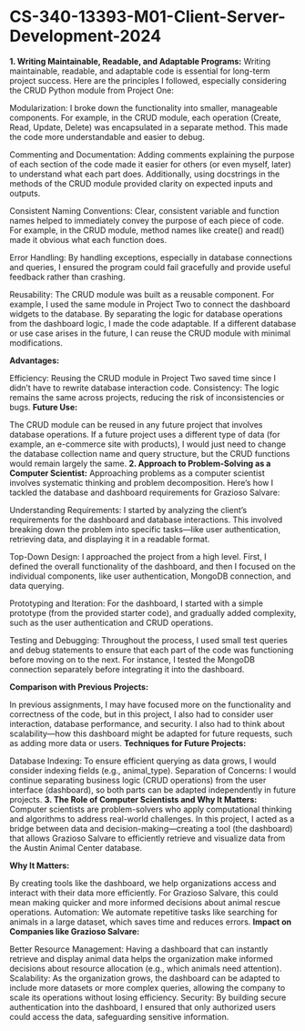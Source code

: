 # CS-340-13393-M01-Client-Server-Development-2024
**1. Writing Maintainable, Readable, and Adaptable Programs:**
Writing maintainable, readable, and adaptable code is essential for long-term project success. Here are the principles I followed, especially considering the CRUD Python module from Project One:

Modularization: I broke down the functionality into smaller, manageable components. For example, in the CRUD module, each operation (Create, Read, Update, Delete) was encapsulated in a separate method. This made the code more understandable and easier to debug.

Commenting and Documentation: Adding comments explaining the purpose of each section of the code made it easier for others (or even myself, later) to understand what each part does. Additionally, using docstrings in the methods of the CRUD module provided clarity on expected inputs and outputs.

Consistent Naming Conventions: Clear, consistent variable and function names helped to immediately convey the purpose of each piece of code. For example, in the CRUD module, method names like create() and read() made it obvious what each function does.

Error Handling: By handling exceptions, especially in database connections and queries, I ensured the program could fail gracefully and provide useful feedback rather than crashing.

Reusability: The CRUD module was built as a reusable component. For example, I used the same module in Project Two to connect the dashboard widgets to the database. By separating the logic for database operations from the dashboard logic, I made the code adaptable. If a different database or use case arises in the future, I can reuse the CRUD module with minimal modifications.

**Advantages:**

Efficiency: Reusing the CRUD module in Project Two saved time since I didn’t have to rewrite database interaction code.
Consistency: The logic remains the same across projects, reducing the risk of inconsistencies or bugs.
**Future Use:**

The CRUD module can be reused in any future project that involves database operations. If a future project uses a different type of data (for example, an e-commerce site with products), I would just need to change the database collection name and query structure, but the CRUD functions would remain largely the same.
**2. Approach to Problem-Solving as a Computer Scientist:**
Approaching problems as a computer scientist involves systematic thinking and problem decomposition. Here’s how I tackled the database and dashboard requirements for Grazioso Salvare:

Understanding Requirements: I started by analyzing the client’s requirements for the dashboard and database interactions. This involved breaking down the problem into specific tasks—like user authentication, retrieving data, and displaying it in a readable format.

Top-Down Design: I approached the project from a high level. First, I defined the overall functionality of the dashboard, and then I focused on the individual components, like user authentication, MongoDB connection, and data querying.

Prototyping and Iteration: For the dashboard, I started with a simple prototype (from the provided starter code), and gradually added complexity, such as the user authentication and CRUD operations.

Testing and Debugging: Throughout the process, I used small test queries and debug statements to ensure that each part of the code was functioning before moving on to the next. For instance, I tested the MongoDB connection separately before integrating it into the dashboard.

**Comparison with Previous Projects:**

In previous assignments, I may have focused more on the functionality and correctness of the code, but in this project, I also had to consider user interaction, database performance, and security.
I also had to think about scalability—how this dashboard might be adapted for future requests, such as adding more data or users.
**Techniques for Future Projects:**

Database Indexing: To ensure efficient querying as data grows, I would consider indexing fields (e.g., animal_type).
Separation of Concerns: I would continue separating business logic (CRUD operations) from the user interface (dashboard), so both parts can be adapted independently in future projects.
**3. The Role of Computer Scientists and Why It Matters:**
Computer scientists are problem-solvers who apply computational thinking and algorithms to address real-world challenges. In this project, I acted as a bridge between data and decision-making—creating a tool (the dashboard) that allows Grazioso Salvare to efficiently retrieve and visualize data from the Austin Animal Center database.

**Why It Matters:**

By creating tools like the dashboard, we help organizations access and interact with their data more efficiently. For Grazioso Salvare, this could mean making quicker and more informed decisions about animal rescue operations.
Automation: We automate repetitive tasks like searching for animals in a large dataset, which saves time and reduces errors.
**Impact on Companies like Grazioso Salvare:**

Better Resource Management: Having a dashboard that can instantly retrieve and display animal data helps the organization make informed decisions about resource allocation (e.g., which animals need attention).
Scalability: As the organization grows, the dashboard can be adapted to include more datasets or more complex queries, allowing the company to scale its operations without losing efficiency.
Security: By building secure authentication into the dashboard, I ensured that only authorized users could access the data, safeguarding sensitive information.
